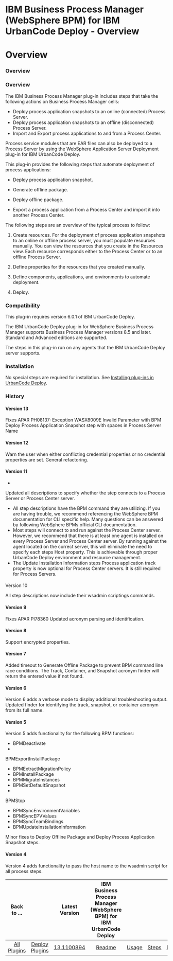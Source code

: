 
IBM Business Process Manager (WebSphere BPM) for IBM UrbanCode Deploy - Overview
================================================================================

# Overview



### Overview




 


### Overview


The IBM Business Process Manager plug-in includes steps that take the following 
actions on Business Process Manager cells:


* Deploy process application snapshots to an online (connected) Process 
Server.
* Deploy process application snapshots to an offline (disconnected) Process Server.
* Import and Export process 
applications to and from a Process Center.


Process service modules that are EAR files can also be deployed to a 
Process Server by using the WebSphere Application Server Deployment plug-in for IBM UrbanCode Deploy.


This plug-in 
provides the following steps that automate deployment of process applications:


* Deploy process application snapshot.

* Generate offline package.
* Deploy offline package.
* Export a process application from a Process Center and import it
 into another Process Center.


The following steps are an overview of the typical process to follow:


1. Create 
resources. For the deployment of process application snapshots to an online or offline process server, you must populate
 resources manually. You can view the resources that you create in the Resources view. Each resource corresponds either 
to the Process Center or to an offline Process Server.
2. Define properties for the resources that you created manually.

3. Define components, applications, and environments to automate deployment.
4. Deploy.


### Compatibility


This 
plug-in requires version 6.0.1 of IBM UrbanCode Deploy.


The IBM UrbanCode Deploy plug-in for WebSphere Business 
Process Manager supports Business Process Manager versions 8.5 and later. Standard and Advanced editions are supported.



The steps in this plug-in run on any agents that the IBM UrbanCode Deploy server supports.


### Installation


No 
special steps are required for installation. See [Installing plug-ins in UrbanCode 
Deploy](https://www.urbancode.com/resource/installing-plug-ins-in-urbancode-products/ "Installing plug-ins in UrbanCode 
Deploy").


### History


#### Version 13


Fixes APAR PH08137: Exception WASX8009E Invalid Parameter with BPM Deploy 
Process Application Snapshot step with spaces in Process Server Name


#### Version 12


Warn the user when either 
conflicting credential properties or no credential properties are set. General refactoring.


#### Version 11


* 
Updated all descriptions to specify whether the step connects to a Process Server or Process Center server.
* All step 
descriptions have the BPM command they are utilizing. If you are having trouble, we recommend referencing the WebSphere 
BPM documentation for CLI specific help. Many questions can be answered by following WebSphere BPMs official CLI 
documentation.
* Most steps will connect to and run against the Process Center server. However, we recommend that there 
is at least one agent is installed on every Process Server and Process Center server. By running against the agent 
located on the correct server, this will eliminate the need to specify each steps Host property. This is achievable 
through proper UrbanCode Deploy environment and resource management.
* The Update Installation Information steps Process
 application track property is now optional for Process Center servers. It is still required for Process Servers.


####
 Version 10


All step descriptions now include their wsadmin scriptings commands.


#### Version 9


Fixes APAR PI78360
 Updated acronym parsing and identification.


#### Version 8


Support encrypted properties.


#### Version 7


Added 
timeout to Generate Offline Package to prevent BPM command line race conditions. The Track, Container, and Snapshot 
acronym finder will return the entered value if not found.


#### Version 6


Version 6 adds a verbose mode to display 
additional troubleshooting output. Updated finder for identifying the track, snapshot, or container acronym from its 
full name.


#### Version 5


Version 5 adds functionality for the following BPM functions: 


* BPMDeactivate
* 
BPMExportInstallPackage
* BPMExtractMigrationPolicy
* BPMInstallPackage
* BPMMigrateInstances
* BPMSetDefaultSnapshot
* 
BPMStop
* BPMSyncEnvironmentVariables
* BPMSyncEPVValues
* BPMSyncTeamBindings
* BPMUpdateInstallationInformation



Minor fixes to Deploy Offline Package and Deploy Process Application Snapshot steps.


#### Version 4


Version 4 adds 
functionality to pass the host name to the wsadmin script for all process steps.




|Back to ...||Latest Version|IBM Business Process Manager (WebSphere BPM) for IBM UrbanCode Deploy ||||
| :---: | :---: | :---: | :---: | :---: | :---: | :---: |
|[All Plugins](../../index.md)|[Deploy Plugins](../README.md)|[13.1100894](https://raw.githubusercontent.com/UrbanCode/IBM-UCD-PLUGINS/main/files/WebSphereBPM/WebSphereBPM-13.1100894.zip)|[Readme](README.md)|[Usage](usage.md)|[Steps](steps.md)|[Downloads](downloads.md)|
